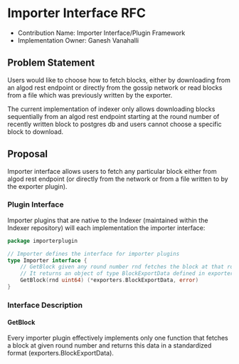 # Importer Interface RFC

- Contribution Name: Importer Interface/Plugin Framework
- Implementation Owner: Ganesh Vanahalli

## Problem Statement

Users would like to choose how to fetch blocks, either by downloading from an algod rest endpoint or directly from the gossip network or read blocks from a file which was previously written by the exporter.

The current implementation of indexer only allows downloading blocks sequentially from an algod rest endpoint starting at the round number of recently written block to postgres db and users cannot choose a specific block to download.

## Proposal

Importer interface allows users to fetch any particular block either from algod rest endpoint (or directly from the network or from a file written to by the exporter plugin).

### Plugin Interface
Importer plugins that are native to the Indexer (maintained within the Indexer repository) will each implementation the importer interface:

```GO
package importerplugin

// Importer defines the interface for importer plugins
type Importer interface {
	// GetBlock given any round number rnd fetches the block at that round
	// It returns an object of type BlockExportData defined in exporters plugin
	GetBlock(rnd uint64) (*exporters.BlockExportData, error)
}
```

### Interface Description

#### GetBlock
Every importer plugin effectively implements only one function that fetches a block at given round number and returns this data in a standardized format (exporters.BlockExportData).